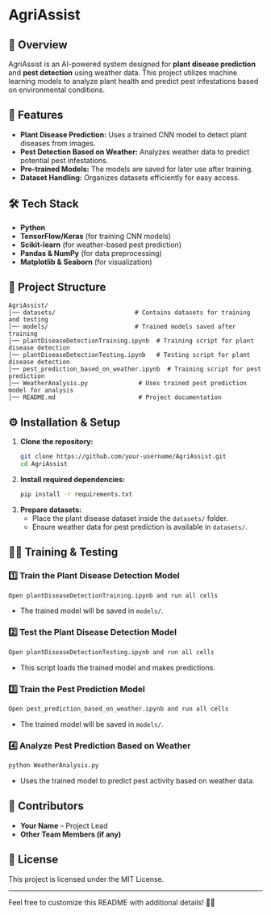 # AgriAssist

## 🌱 Overview

AgriAssist is an AI-powered system designed for **plant disease prediction** and **pest detection** using weather data. This project utilizes machine learning models to analyze plant health and predict pest infestations based on environmental conditions.

## 🚀 Features

- **Plant Disease Prediction:** Uses a trained CNN model to detect plant diseases from images.
- **Pest Detection Based on Weather:** Analyzes weather data to predict potential pest infestations.
- **Pre-trained Models:** The models are saved for later use after training.
- **Dataset Handling:** Organizes datasets efficiently for easy access.

## 🛠️ Tech Stack

- **Python**
- **TensorFlow/Keras** (for training CNN models)
- **Scikit-learn** (for weather-based pest prediction)
- **Pandas & NumPy** (for data preprocessing)
- **Matplotlib & Seaborn** (for visualization)

## 📂 Project Structure

```plaintext
AgriAssist/
│── datasets/                      # Contains datasets for training and testing
│── models/                        # Trained models saved after training
│── plantDiseaseDetectionTraining.ipynb  # Training script for plant disease detection
│── plantDiseaseDetectionTesting.ipynb   # Testing script for plant disease detection
│── pest_prediction_based_on_weather.ipynb  # Training script for pest prediction
│── WeatherAnalysis.py              # Uses trained pest prediction model for analysis
│── README.md                       # Project documentation
```

## ⚙️ Installation & Setup

1. **Clone the repository:**
   ```bash
   git clone https://github.com/your-username/AgriAssist.git
   cd AgriAssist
   ```
2. **Install required dependencies:**
   ```bash
   pip install -r requirements.txt
   ```
3. **Prepare datasets:**
   - Place the plant disease dataset inside the `datasets/` folder.
   - Ensure weather data for pest prediction is available in `datasets/`.

## 🏋️‍♂️ Training & Testing

### 1️⃣ Train the Plant Disease Detection Model

   ```bash
   Open plantDiseaseDetectionTraining.ipynb and run all cells
   ```
   - The trained model will be saved in `models/`.

### 2️⃣ Test the Plant Disease Detection Model

   ```bash
   Open plantDiseaseDetectionTesting.ipynb and run all cells
   ```
   - This script loads the trained model and makes predictions.

### 3️⃣ Train the Pest Prediction Model

   ```bash
   Open pest_prediction_based_on_weather.ipynb and run all cells
   ```
   - The trained model will be saved in `models/`.

### 4️⃣ Analyze Pest Prediction Based on Weather

   ```bash
   python WeatherAnalysis.py
   ```
   - Uses the trained model to predict pest activity based on weather data.

## 🤝 Contributors

- **Your Name** – Project Lead
- **Other Team Members (if any)**

## 📜 License

This project is licensed under the MIT License.

---

Feel free to customize this README with additional details! 🚀😃

